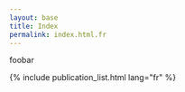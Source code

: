 ```yaml
---
layout: base
title: Index
permalink: index.html.fr
---
```

foobar

{% include publication_list.html lang="fr" %}
